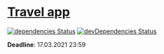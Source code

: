 # [Travel app][]

[![dependencies Status](https://status.david-dm.org/gh/aplatkouski/travel-app.svg)](https://david-dm.org/aplatkouski/travel-app)
[![devDependencies Status](https://status.david-dm.org/gh/aplatkouski/travel-app.svg?type=dev)](https://david-dm.org/aplatkouski/travel-app?type=dev)

**Deadline**: 17.03.2021 23:59

[travel app]: https://github.com/rolling-scopes-school/tasks/blob/master/tasks/react/travel-app.md
